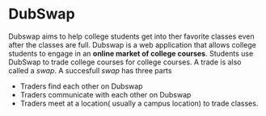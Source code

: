 # DubSwap

Dubswap aims to help college students get into ther favorite classes even after the classes are full.
Dubswap is a web application that allows college students to engage in an **online market of college courses**.
Students use DubSwap to trade college courses for college courses. A trade is also called a *swap*.
A succesfull *swap* has three parts 



* Traders find each other on Dubswap 
* Traders communicate with each other on Dubswap
* Traders meet at a location( usually a campus location) to trade classes.



